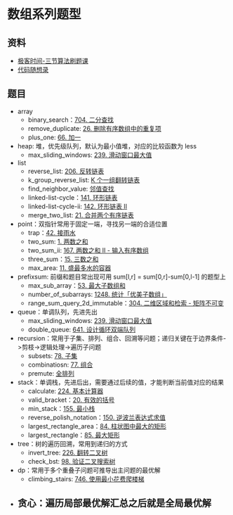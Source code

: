 # 数组系列题型

## 资料

- [极客时间-三节算法刷题课](https://u.geekbang.org/lesson/343?article=422778&utm_campaign=geektime_search&utm_content=geektime_search&utm_medium=geektime_search&utm_source=geektime_search&utm_term=geektime_search)
- [代码随想录](https://programmercarl.com/0704.%E4%BA%8C%E5%88%86%E6%9F%A5%E6%89%BE.html#%E7%AE%97%E6%B3%95%E5%85%AC%E5%BC%80%E8%AF%BE)

## 题目

- array
  - binary_search：[704. 二分查找](https://leetcode.cn/problems/binary-search/description/)
  - remove_duplicate: [26. 删除有序数组中的重复项](https://leetcode.cn/problems/remove-duplicates-from-sorted-array/)
  - plus_one: [66. 加一](https://leetcode.cn/problems/plus-one/description/)
- heap: 堆，优先级队列，默认为最小值堆，对应的比较函数为 less
  - max_sliding_windows: [239. 滑动窗口最大值](https://leetcode.cn/problems/sliding-window-maximum/description/)
- list
  - reverse_list: [206. 反转链表](https://leetcode.cn/problems/reverse-linked-list/)
  - k_group_reverse_list: [K 个一组翻转链表](https://leetcode.cn/problems/reverse-nodes-in-k-group/)
  - find_neighbor_value: [邻值查找](https://www.acwing.com/problem/content/description/138/)
  - linked-list-cycle：[141. 环形链表](https://leetcode.cn/problems/linked-list-cycle/description/)
  - linked-list-cycle-ii: [142. 环形链表 II](https://leetcode.cn/problems/linked-list-cycle-ii/description/)
  - merge_two_list: [21. 合并两个有序链表](https://leetcode.cn/problems/merge-two-sorted-lists/)
- point：双指针常用于固定一端，寻找另一端的合适位置
  - trap：[42. 接雨水](https://leetcode.cn/problems/trapping-rain-water/solutions/692342/jie-yu-shui-by-leetcode-solution-tuvc/)
  - two_sum: [1. 两数之和](https://leetcode.cn/problems/two-sum/description/)
  - two_sum_ii: [167. 两数之和 II - 输入有序数组](https://leetcode.cn/problems/two-sum-ii-input-array-is-sorted/)
  - three_sum：[15. 三数之和](https://leetcode.cn/problems/3sum/description/)
  - max_area: [11. 盛最多水的容器](https://leetcode.cn/problems/container-with-most-water/description/)
- prefixsum: 前缀和题目常出现可用 sum[l,r] = sum[0,r]-sum[0,l-1] 的题型上
  - max_sub_array：[53. 最大子数组和](https://leetcode.cn/problems/maximum-subarray/)
  - number_of_subarrays: [1248. 统计「优美子数组」](https://leetcode.cn/problems/count-number-of-nice-subarrays/)
  - range_sum_query_2d_immutable：[304. 二维区域和检索 - 矩阵不可变](https://leetcode.cn/problems/range-sum-query-2d-immutable/description/)
- queue：单调队列，先进先出
  - max_sliding_windows: [239. 滑动窗口最大值](https://leetcode.cn/problems/sliding-window-maximum/description/)
  - double_queue: [641. 设计循环双端队列](https://leetcode.cn/problems/design-circular-deque/solutions/1743694/she-ji-xun-huan-shuang-duan-dui-lie-by-l-97v0/)
- recursion：常用于子集、排列、组合、回溯等问题；递归关键在于边界条件->剪枝->逻辑处理->遍历子问题
  - subsets: [78. 子集](https://leetcode.cn/problems/subsets/description/)
  - combinatiosn: [77. 组合 ](https://leetcode.cn/problems/combinations/)
  - premute: [全排列](https://leetcode.cn/problems/permutations/description/)
- stack：单调栈，先进后出，需要通过后续的值，才能判断当前值对应的结果
  - calculate: [224. 基本计算器](https://leetcode.cn/problems/basic-calculator/)
  - valid_bracket：[20. 有效的括号](https://leetcode.cn/problems/valid-parentheses/description/)
  - min_stack：[155. 最小栈](https://leetcode.cn/problems/min-stack/description/)
  - reverse_polish_notation：[150. 逆波兰表达式求值](https://leetcode.cn/problems/evaluate-reverse-polish-notation/)
  - largest_rectangle_area：[84. 柱状图中最大的矩形](https://leetcode.cn/problems/largest-rectangle-in-histogram/description/)
  - largest_rectangle：[85. 最大矩形](https://leetcode.cn/problems/maximal-rectangle/description/)
- tree：树的遍历回溯，常用到递归的方式
  - invert_tree: [226. 翻转二叉树](https://leetcode.cn/problems/invert-binary-tree/description/)
  - check_bst: [98. 验证二叉搜索树](https://leetcode.cn/problems/validate-binary-search-tree/description/)
- dp：常用于多个重叠子问题可推导出主问题的最优解
  - climbing_stairs: [746. 使用最小花费爬楼梯](https://leetcode.cn/problems/min-cost-climbing-stairs/description/)
- 贪心：遍历局部最优解汇总之后就是全局最优解
  - 
